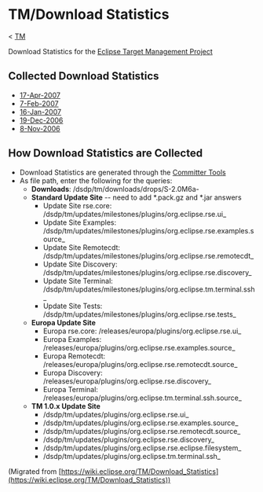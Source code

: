 

TM/Download Statistics
======================

< [TM](./TM "TM")

Download Statistics for the [Eclipse Target Management Project](https://www.eclipse.org/dsdp/tm/)

Collected Download Statistics
-----------------------------

*   [17-Apr-2007](./Download_Stats_17-Apr-2007 "DSDP/TM/Download Stats 17-Apr-2007")
*   [7-Feb-2007](./Phone_Meeting_7-Feb-2007#Recent_Download_Statistics "DSDP/TM/Phone Meeting 7-Feb-2007")
*   [16-Jan-2007](./Committer_Phone_Meeting_16-Jan-2007 "DSDP/TM/Committer Phone Meeting 16-Jan-2007")
*   [19-Dec-2006](./Committer_Phone_Meeting_19-Dec-2006 "DSDP/TM/Committer Phone Meeting 19-Dec-2006")
*   [8-Nov-2006](./Phone_Meeting_8-Nov-2006 "DSDP/TM/Phone Meeting 8-Nov-2006")

How Download Statistics are Collected
-------------------------------------

*   Download Statistics are generated through the [Committer Tools](https://dev.eclipse.org/committers/committertools/stats.php)
*   As file path, enter the following for the queries:
    *   **Downloads**: /dsdp/tm/downloads/drops/S-2.0M6a-
    *   **Standard Update Site** \-\- need to add *.pack.gz and *.jar answers
        *   Update Site rse.core: /dsdp/tm/updates/milestones/plugins/org.eclipse.rse.ui_
        *   Update Site Examples: /dsdp/tm/updates/milestones/plugins/org.eclipse.rse.examples.source_
        *   Update Site Remotecdt: /dsdp/tm/updates/milestones/plugins/org.eclipse.rse.remotecdt_
        *   Update Site Discovery: /dsdp/tm/updates/milestones/plugins/org.eclipse.rse.discovery_
        *   Update Site Terminal: /dsdp/tm/updates/milestones/plugins/org.eclipse.tm.terminal.ssh_
        *   Update Site Tests: /dsdp/tm/updates/milestones/plugins/org.eclipse.rse.tests_
    *   **Europa Update Site**
        *   Europa rse.core: /releases/europa/plugins/org.eclipse.rse.ui_
        *   Europa Examples: /releases/europa/plugins/org.eclipse.rse.examples.source_
        *   Europa Remotecdt: /releases/europa/plugins/org.eclipse.rse.remotecdt.source_
        *   Europa Discovery: /releases/europa/plugins/org.eclipse.rse.discovery_
        *   Europa Terminal: /releases/europa/plugins/org.eclipse.tm.terminal.ssh.source_
    *   **TM 1.0.x Update Site**
        *   /dsdp/tm/updates/plugins/org.eclipse.rse.ui_
        *   /dsdp/tm/updates/plugins/org.eclipse.rse.examples.source_
        *   /dsdp/tm/updates/plugins/org.eclipse.rse.remotecdt.source_
        *   /dsdp/tm/updates/plugins/org.eclipse.rse.discovery_
        *   /dsdp/tm/updates/plugins/org.eclipse.rse.eclipse.filesystem_
        *   /dsdp/tm/updates/plugins/org.eclipse.tm.terminal.ssh_


(Migrated from [https://wiki.eclipse.org/TM/Download_Statistics](https://wiki.eclipse.org/TM/Download_Statistics))